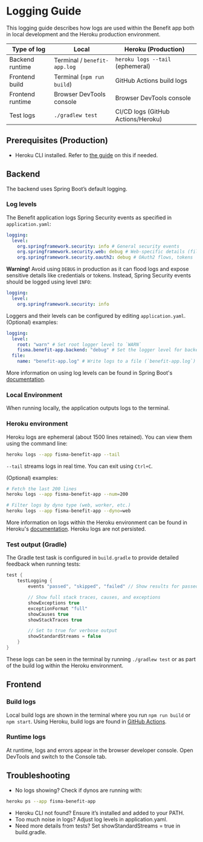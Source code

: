 # Logging Guide

This logging guide describes how logs are used within the Benefit app both in local development and the Heroku production environment.

| Type of log      | Local                        | Heroku (Production)                |
| ---------------- | ---------------------------- | ---------------------------------- |
| Backend runtime  | Terminal / `benefit-app.log` | `heroku logs --tail` (ephemeral)   |
| Frontend build   | Terminal (`npm run build`)   | GitHub Actions build logs          |
| Frontend runtime | Browser DevTools console     | Browser DevTools console           |
| Test logs        | `./gradlew test`             | CI/CD logs (GitHub Actions/Heroku) |

## Prerequisites (Production)

- Heroku CLI installed. Refer to [the guide](/documents/guides/heroku_cli_setup.md) on this if needed.

## Backend

The backend uses Spring Boot’s default logging.

### Log levels

The Benefit application logs Spring Security events as specified in `application.yaml`:

```yaml
logging:
  level:
    org.springframework.security: info # General security events
    org.springframework.security.web: debug # Web-specific details (filters, requests)
    org.springframework.security.oauth2: debug # OAuth2 flows, tokens
```

**Warning!** Avoid using `DEBUG` in production as it can flood logs and expose sensitive details like credentials or tokens. Instead, Spring Security events should be logged using level `INFO`:

```yaml
logging:
  level:
    org.springframework.security: info
```

Loggers and their levels can be configured by editing `application.yaml`. (Optional) examples:

```yaml
logging:
  level:
    root: "warn" # Set root logger level to `WARN`
    fisma.benefit-app.backend: "debug" # Set the logger level for backend to `DEBUG`
  file:
    name: "benefit-app.log" # Write logs to a file (`benefit-app.log`)
```

More information on using log levels can be found in Spring Boot's [documentation](https://docs.spring.io/spring-boot/reference/features/logging.html).

### Local Environment

When running locally, the application outputs logs to the terminal.

### Heroku environment

Heroku logs are ephemeral (about 1500 lines retained). You can view them using the command line:

```sh
heroku logs --app fisma-benefit-app --tail
```

`--tail` streams logs in real time. You can exit using `Ctrl+C`.

(Optional) examples:

```sh
# Fetch the last 200 lines
heroku logs --app fisma-benefit-app --num=200

# Filter logs by dyno type (web, worker, etc.)
heroku logs --app fisma-benefit-app --dyno=web
```

More information on logs within the Heroku environment can be found in Heroku's [documentation](https://devcenter.heroku.com/articles/logging). Heroku logs are not persisted.

### Test output (Gradle)

The Gradle test task is configured in `build.gradle` to provide detailed feedback when running tests:

```groovy
test {
    testLogging {
        events "passed", "skipped", "failed" // Show results for passed, skipped, and failed tests

        // Show full stack traces, causes, and exceptions
        showExceptions true
        exceptionFormat "full"
        showCauses true
        showStackTraces true

        // Set to true for verbose output
        showStandardStreams = false
    }
}
```

These logs can be seen in the terminal by running `./gradlew test` or as part of the build log within the Heroku environment.

## Frontend

### Build logs

Local build logs are shown in the terminal where you run `npm run build` or `npm start`. Using Heroku, build logs are found in [GitHub Actions](https://github.com/fisma-benefit-app/benefit-app/actions).

### Runtime logs

At runtime, logs and errors appear in the browser developer console. Open DevTools and switch to the Console tab.

## Troubleshooting

- No logs showing? Check if dynos are running with:

```sh
heroku ps --app fisma-benefit-app
```

- Heroku CLI not found? Ensure it’s installed and added to your PATH.
- Too much noise in logs? Adjust log levels in application.yaml.
- Need more details from tests? Set showStandardStreams = true in build.gradle.

